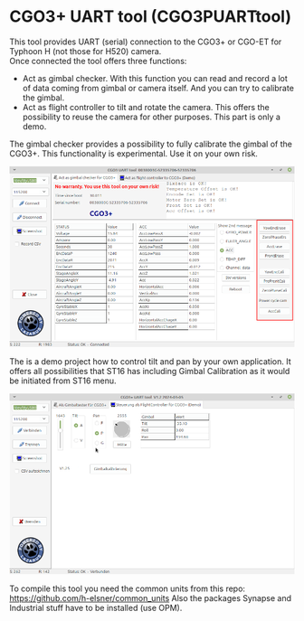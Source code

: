 # CGO3+ UART tool (CGO3PUARTtool)

This tool provides UART (serial) connection to the CGO3+ or CGO-ET for Typhoon H (not those for H520) camera.  
Once connected the tool offers three functions:  
- Act as gimbal checker. With this function you can read and record a lot of data coming from gimbal or camera itself. And you can try to calibrate the gimbal.  
- Act as flight controller to tilt and rotate the camera. This offers the possibility to reuse the camera for other purposes. This part is only a demo.

The gimbal checker provides a possibility to fully calibrate the gimbal of the CGO3+. This functionality is experimental. Use it on your own risk.
  
![Screenshot](Screenshots/screenshot.png)
  
  
  
The is a demo project how to control tilt and pan by your own application. It offers all possibilities that ST16 has including Gimbal Calibration as it would be initiated from ST16 menu.   
  
![Screenshot](Screenshots/screenshot_demo.png)
  
  
To compile this tool you need the common units from this repo: https://github.com/h-elsner/common_units
Also the packages Synapse and Industrial stuff have to be installed (use OPM).
